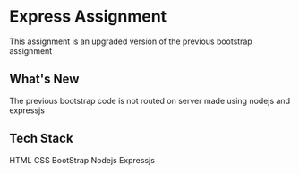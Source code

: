 # Express Assignment
This assignment is an upgraded version of the previous bootstrap assignment
## What's New
The previous bootstrap code is not routed on server made using nodejs and expressjs 
## Tech Stack
HTML CSS BootStrap
Nodejs Expressjs
